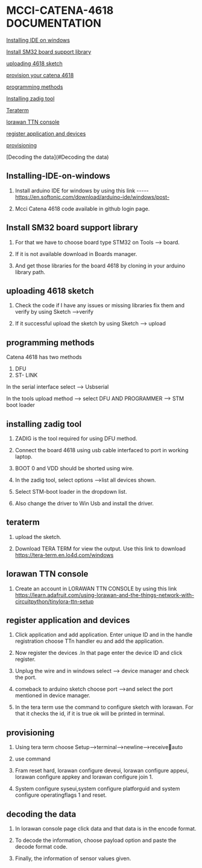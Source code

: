 # MCCI-CATENA-4618 DOCUMENTATION

[Installing IDE on windows](#Installing-IDE-on-windows)

[Install SM32 board support library](#install-SM32-board-support-library)

[uploading 4618 sketch](#uploading-4618-sketch)

[provision your catena 4618](#provision-your-catena-4618)

[programming methods](#programming-methods)

[Installing zadig tool](#Installing-zadig-tool)

[Teraterm](#teaterm)

[lorawan TTN console](#lorawan-TTN-console)

[register application and devices](#register-application-and-devices)

[provisioning](#provisioning)

[Decoding the data](#Decoding the data)




## Installing-IDE-on-windows

1. Install arduino IDE for windows by using this link ----- https://en.softonic.com/download/arduino-ide/windows/post-

2. Mcci Catena 4618 code available in github login page.

## Install SM32 board support library

1. For that we have to choose board type STM32 on Tools --> board. 

2. If it is not available download in Boards manager.

3. And get those libraries for the board 4618 by cloning in your arduino library path.

## uploading 4618 sketch

1. Check the code if I have any issues or missing libraries fix them and verify by using
       Sketch -->verify
       
2. If it successful upload the sketch by using
        Sketch --> upload

## programming methods

Catena 4618 has two methods 
1. DFU
2. ST- LINK

 In the serial interface select --> Usbserial

 In the tools upload method --> select DFU AND PROGRAMMER --> STM boot loader


## installing zadig tool

1. ZADIG is the tool required for using DFU method.

2. Connect the board 4618 using usb cable interfaced to port in working laptop.

3. BOOT 0 and VDD should be shorted using wire.

4. In the zadig tool, select options -->list all devices shown.

5. Select STM-boot loader in the dropdown list.

6. Also change the driver to Win Usb and install the driver.


## teraterm
1. upload the sketch.

2. Download TERA TERM for view the output. Use this link to download https://tera-term.en.lo4d.com/windows


## lorawan TTN console

1. Create an account in LORAWAN TTN CONSOLE by using this link https://learn.adafruit.com/using-lorawan-and-the-things-network-with-circuitpython/tinylora-ttn-setup


## register application and devices

1. Click application and add application. Enter unique ID and in the handle registration choose TTn handler eu and add the application.

2. Now register the devices .In that page enter the device ID and click register.

3. Unplug the wire and in windows select --> device manager and check the port.

4. comeback to arduino sketch choose port -->and select the port mentioned in device manager.

5. In the tera term use the command to configure sketch with lorawan. For that it checks the id, if it is true ok will be printed in terminal.


## provisioning

1. Using tera term choose Setup-->terminal-->newline-->receiveauto

2. use command 

3. Fram reset hard, lorawan configure deveui, lorawan configure appeui, lorawan configure appkey and lorawan configure join 1.

4. System configure syseui,system configure platforguid and system configure operatingflags 1 and reset.


## decoding the data
1. In lorawan console page click data and that data is in the encode format. 

2. To decode the information, choose payload option and paste the decode format code.

3. Finally, the information of sensor values given.
